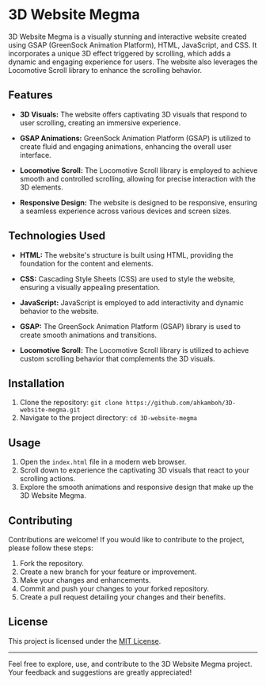 # 3D Website Megma


3D Website Megma is a visually stunning and interactive website created using GSAP (GreenSock Animation Platform), HTML, JavaScript, and CSS. It incorporates a unique 3D effect triggered by scrolling, which adds a dynamic and engaging experience for users. The website also leverages the Locomotive Scroll library to enhance the scrolling behavior.

## Features

- **3D Visuals:** The website offers captivating 3D visuals that respond to user scrolling, creating an immersive experience.

- **GSAP Animations:** GreenSock Animation Platform (GSAP) is utilized to create fluid and engaging animations, enhancing the overall user interface.

- **Locomotive Scroll:** The Locomotive Scroll library is employed to achieve smooth and controlled scrolling, allowing for precise interaction with the 3D elements.

- **Responsive Design:** The website is designed to be responsive, ensuring a seamless experience across various devices and screen sizes.

## Technologies Used

- **HTML:** The website's structure is built using HTML, providing the foundation for the content and elements.

- **CSS:** Cascading Style Sheets (CSS) are used to style the website, ensuring a visually appealing presentation.

- **JavaScript:** JavaScript is employed to add interactivity and dynamic behavior to the website.

- **GSAP:** The GreenSock Animation Platform (GSAP) library is used to create smooth animations and transitions.

- **Locomotive Scroll:** The Locomotive Scroll library is utilized to achieve custom scrolling behavior that complements the 3D visuals.

## Installation

1. Clone the repository: `git clone https://github.com/ahkamboh/3D-website-megma.git`
2. Navigate to the project directory: `cd 3D-website-megma`

## Usage

1. Open the `index.html` file in a modern web browser.
2. Scroll down to experience the captivating 3D visuals that react to your scrolling actions.
3. Explore the smooth animations and responsive design that make up the 3D Website Megma.

## Contributing

Contributions are welcome! If you would like to contribute to the project, please follow these steps:

1. Fork the repository.
2. Create a new branch for your feature or improvement.
3. Make your changes and enhancements.
4. Commit and push your changes to your forked repository.
5. Create a pull request detailing your changes and their benefits.



## License

This project is licensed under the [MIT License](LICENSE).

---

Feel free to explore, use, and contribute to the 3D Website Megma project. Your feedback and suggestions are greatly appreciated!
